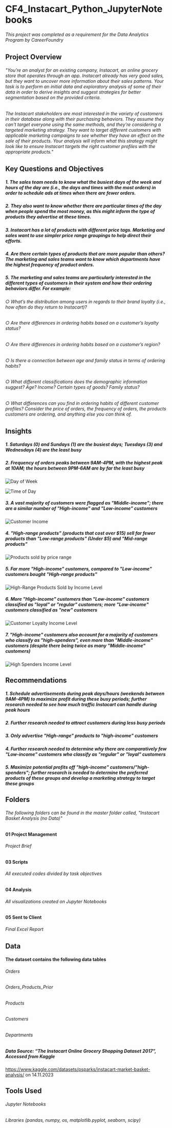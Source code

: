 # CF4_Instacart_Python_JupyterNotebooks
###### This project was completed as a requirement for the Data Analytics Program by CareerFoundry
## Project Overview
###### "You’re an analyst for an existing company, Instacart, an online grocery store that operates through an app. Instacart already has very good sales, but they want to uncover more information about their sales patterns. Your task is to perform an initial data and exploratory analysis of some of their data in order to derive insights and suggest strategies for better segmentation based on the provided criteria.
###### The Instacart stakeholders are most interested in the variety of customers in their database along with their purchasing behaviors. They assume they can't target everyone using the same methods, and they’re considering a targeted marketing strategy. They want to target different customers with applicable marketing campaigns to see whether they have an effect on the sale of their products. Your analysis will inform what this strategy might look like to ensure Instacart targets the right customer profiles with the appropriate products."

## Key Questions and Objectives

##### 1. The sales team needs to know what the busiest days of the week and hours of the day are (i.e., the days and times with the most orders) in order to schedule ads at times when there are fewer orders.
##### 2. They also want to know whether there are particular times of the day when people spend the most money, as this might inform the type of products they advertise at these times.
##### 3. Instacart has a lot of products with different price tags. Marketing and sales want to use simpler price range groupings to help direct their efforts.
##### 4. Are there certain types of products that are more popular than others? The marketing and sales teams want to know which departments have the highest frequency of product orders.
##### 5. The marketing and sales teams are particularly interested in the different types of customers in their system and how their ordering behaviors differ. For example:
###### ○ What’s the distribution among users in regards to their brand loyalty (i.e., how often do they return to Instacart)?
###### ○ Are there differences in ordering habits based on a customer’s loyalty status?
###### ○ Are there differences in ordering habits based on a customer’s region?
###### ○ Is there a connection between age and family status in terms of ordering habits?
###### ○ What different classifications does the demographic information suggest? Age? Income? Certain types of goods? Family status?
###### ○ What differences can you find in ordering habits of different customer profiles? Consider the price of orders, the frequency of orders, the products customers are ordering, and anything else you can think of.

## Insights
##### 1. Saturdays (0) and Sundays (1) are the busiest days; Tuesdays (3) and Wednesdays (4) are the least busy
##### 2. Frequency of orders peaks between 9AM-4PM, with the highest peak at 10AM; the hours between 9PM-6AM are by far the least busy

![Day of Week](Instacart%20Basket%20Analysis%20(no%20Data)/04%20Analysis/Visualizations/bar_orders_dow_task49.png)

![Time of Day](Instacart%20Basket%20Analysis%20(no%20Data)/04%20Analysis/Visualizations/hist49_hour_of_day.png)


##### 3. A vast majority of customers were flagged as "Middle-income"; there are a similar number of "High-income" and "Low-income" customers

![Customer Income](Instacart%20Basket%20Analysis%20(no%20Data)/04%20Analysis/Visualizations/bar_income_410.png)

##### 4. "High-range products" (products that cost over $15) sell far fewer products than "Low-range products" (Under $5) and "Mid-range products"

![Products sold by price range](Instacart%20Basket%20Analysis%20(no%20Data)/04%20Analysis/Visualizations/bar_pricerange_410.png)

##### 5. Far more "High-income" customers, compared to "Low-income" customers bought "High-range products"

![High-Range Products Sold by Income Level](Instacart%20Basket%20Analysis%20(no%20Data)/04%20Analysis/Visualizations/bar_highrange_income_410.png)

##### 6. More "High-income" customers than "Low-income" customers classified as "loyal" or "regular" customers; more "Low-income" customers classified as "new" customers

![Customer Loyalty Income Level](Instacart%20Basket%20Analysis%20(no%20Data)/04%20Analysis/Visualizations/stackedbar_highlowincome_loyalty_410.png)

##### 7. "High-income" customers also account for a majority of customers who classify as "high-spenders", even more than "Middle-income" customers (despite there being twice as many "Middle-income" customers)

![High Spenders Income Level](Instacart%20Basket%20Analysis%20(no%20Data)/04%20Analysis/Visualizations/bar_income_highspenders_410.png)

## Recommendations
##### 1. Schedule advertisements during peak days/hours (weekends between 9AM-4PM) to maximize profit during these busy periods; further research needed to see how much traffic Instacart can handle during peak hours
##### 2. Further research needed to attract customers during less busy periods
##### 3. Only advertise "High-range" products to "high-income" customers
##### 4. Further research needed to determine why there are comparatively few "Low-income" customers who classify as "regular" or "loyal" customers
##### 5. Maximize potential profits off "high-income" customers/"high-spenders"; further research is needed to determine the preferred products of these groups and develop a marketing strategy to target these groups

## Folders

###### The following folders can be found in the master folder called, "Instacart Basket Analysis (no Data)"

#### 01 Project Management

###### Project Brief

#### 03 Scripts

###### All executed codes divided by task objectives

#### 04 Analysis

###### All visualizations created on Jupyter Notebooks

#### 05 Sent to Client

###### Final Excel Report

## Data

#### The dataset contains the following data tables
###### Orders
###### Orders_Products_Prior
###### Products
###### Customers
###### Departments

##### Data Source: “The Instacart Online Grocery Shopping Dataset 2017”, Accessed from Kaggle 
https://www.kaggle.com/datasets/psparks/instacart-market-basket-analysis/ on 14.11.2023

## Tools Used
###### Jupyter Notebooks
###### Libraries (pandas, numpy, os, matplotlib.pyplot, seaborn, scipy)

